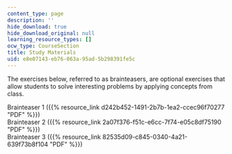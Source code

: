 ```yaml
---
content_type: page
description: ''
hide_download: true
hide_download_original: null
learning_resource_types: []
ocw_type: CourseSection
title: Study Materials
uid: e8e07143-eb76-063a-95ad-5b298391fe5c
---
```


The exercises below, referred to as brainteasers, are optional exercises that allow students to solve interesting problems by applying concepts from class.

Brainteaser 1 ({{% resource_link d242b452-1491-2b7b-1ea2-ccec96f70277 "PDF" %}})  
Brainteaser 2 ({{% resource_link 2a07f376-f51c-e6cc-7f74-e05c8df75190 "PDF" %}})  
Brainteaser 3 ({{% resource_link 82535d09-c845-0340-4a21-639f73b8f104 "PDF" %}})